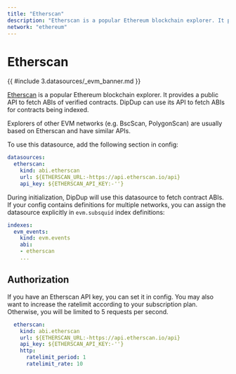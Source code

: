 ```yaml
---
title: "Etherscan"
description: "Etherscan is a popular Ethereum blockchain explorer. It provides a public API to fetch ABIs of verified contracts. DipDup can use its API to fetch ABIs for contracts being indexed."
network: "ethereum"
---
```


# Etherscan

{{ #include 3.datasources/_evm_banner.md }}

[Etherscan](https://etherscan.io/) is a popular Ethereum blockchain explorer. It provides a public API to fetch ABIs of verified contracts. DipDup can use its API to fetch ABIs for contracts being indexed.

Explorers of other EVM networks (e.g. BscScan, PolygonScan) are usually based on Etherscan and have similar APIs.

To use this datasource, add the following section in config:

```yaml [dipdup.yaml]
datasources:
  etherscan:
    kind: abi.etherscan
    url: ${ETHERSCAN_URL:-https://api.etherscan.io/api}
    api_key: ${ETHERSCAN_API_KEY:-''}
```

During initialization, DipDup will use this datasource to fetch contract ABIs. If your config contains definitions for multiple networks, you can assign the datasource explicitly in `evm.subsquid` index definitions:

```yaml [dipdup.yaml]
indexes:
  evm_events:
    kind: evm.events
    abi:
    - etherscan
    ...
```

## Authorization

If you have an Etherscan API key, you can set it in config. You may also want to increase the ratelimit according to your subscription plan. Otherwise, you will be limited to 5 requests per second.

```yaml [dipdup.yaml]
  etherscan:
    kind: abi.etherscan
    url: ${ETHERSCAN_URL:-https://api.etherscan.io/api}
    api_key: ${ETHERSCAN_API_KEY:-''}
    http:
      ratelimit_period: 1
      ratelimit_rate: 10
```
